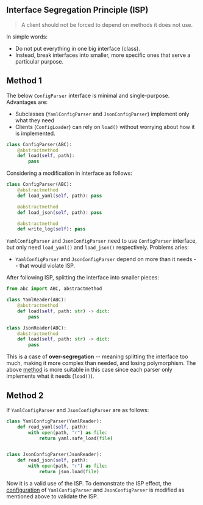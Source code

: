 ## Interface Segregation Principle (ISP)
> A client should not be forced to depend on methods it does not use.

In simple words:
* Do not put everything in one big interface (class).
* Instead, break interfaces into smaller, more specific ones that serve a particular purpose.

## Method 1
The below `ConfigParser` interface is minimal and single-purpose. Advantages are:
* Subclasses (`YamlConfigParser` and `JsonConfigParser`) implement only what they need
* Clients (`ConfigLoader`) can rely on `load()` without worrying about how it is implemented.

```python
class ConfigParser(ABC):
    @abstractmethod
    def load(self, path):
        pass
```

Considering a modification in interface as follows:
```python
class ConfigParser(ABC):
    @abstractmethod
    def load_yaml(self, path): pass

    @abstractmethod
    def load_json(self, path): pass

    @abstractmethod
    def write_log(self): pass

```
`YamlConfigParser` and `JsonConfigParser` need to use `ConfigParser` interface, but only need `load_yaml()` and `load_json()` respectively. Problems aries:
* `YamlConfigParser` and `JsonConfigParser` depend on more than it needs -- that would violate ISP.

After following ISP, splitting the interface into smaller pieces:
```python
from abc import ABC, abstractmethod

class YamlReader(ABC):
    @abstractmethod
    def load(self, path: str) -> dict:
        pass

class JsonReader(ABC):
    @abstractmethod
    def load(self, path: str) -> dict:
        pass
```

This is a case of __over-segregation__ -- meaning splitting the interface too much, making it more complex than needed, and losing polymorphism. The above [method](#method-1) is more suitable in this case since each parser only implements what it needs (`load()`).


## Method 2
If `YamlConfigParser` and `JsonConfigParser` are as follows:
```python
class YamlConfigParser(YamlReader):
    def read_yaml(self, path):
        with open(path, "r") as file:
            return yaml.safe_load(file)        


class JsonConfigParser(JsonReader):
    def read_json(self, path):
        with open(path, "r") as file:
            return json.load(file)
```
Now it is a valid use of the ISP. To demonstrate the ISP effect, the [configuration](./configuration.py) of `YamlConfigParser` and `JsonConfigParser` is modified as mentioned above to validate the ISP. 
